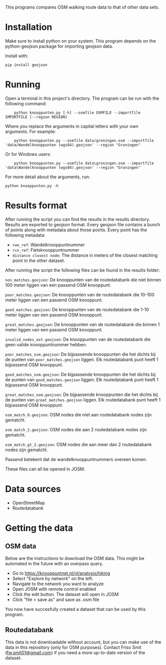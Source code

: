 This programs compares OSM walking route data to that of other data sets.


# Installation

Make sure to install python on your system. This program depends on the
python-geojson package for importing geojson data.

Install with:
	
	pip install geojson

# Running

Open a terminal in this project's directory. The program can be run with the following command:

        python knooppunten.py [-h] --osmfile OSMFILE --importfile IMPORTFILE [--region REGION]

Where you replace the arguments in capital letters with your own arguments. For example:

        python knooppunten.py --osmfile data/groningen.osm --importfile 'data/Wandelknooppunten (wgs84).geojson' --region "Groningen"

Or for Windows users:

        python knooppunten.py --osmfile data\groningen.osm --importfile 'data\Wandelknooppunten (wgs84).geojson' --region "Groningen"


For more detail about the arguments, run:

	python knooppunten.py -h

# Results format

After running the script you can find the results in the results directory.
Results are exported to geojson format. Every geojson file contains a bunch of
points along with metadata about those points. Every point has the following
metadata:

- `rwn_ref`: Wandelknooppuntnummer
- `rcn_ref`: Fietsknooppuntnummer
- `distance closest node`: The distance in meters of the closest matching point in the other dataset.


After running the script the following files can be found in the results folder:

`non_matches.geojson`: De knooppunten van de routedatabank die niet binnen 100 meter liggen van een passend OSM knooppunt.

`poor_matches.geojson`: De knooppunten van de routedatabank die 10-100 meter liggen van een passend OSM knooppunt.

`good_matches.geojson`: De knooppunten van de routedatabank die 1-10 meter liggen van een passend OSM knooppunt.

`great_matches.geojson`: De knooppunten van de routedatabank die binnen 1 meter liggen van een passend OSM knooppunt.

`invalid_nodes_ext.geojson`: De knooppunten van de routedatabank die geen valide knooppuntnummer hebben.


`poor_matches_osm.geojson`: De bijpassende knooppunten die het dichts bij de punten van `poor_matches.geojson` liggen. Elk routedatabank punt heeft 1 bijpassend OSM knooppunt.

`good_matches_osm.geojson`: De bijpassende knooppunten die het dichts bij de punten van `good_matches.geojson` liggen. Elk routedatabank punt heeft 1 bijpassend OSM knooppunt.

`great_matches_osm.geojson`: De bijpassende knooppunten die het dichts bij de punten van `great_matches.geojson` liggen. Elk routedatabank punt heeft 1 bijpassend OSM knooppunt.

`osm_match_0.geojson`: OSM nodes die niet aan routedatabank nodes zijn gematcht.

`osm_match_2.geojson`: OSM nodes die aan 2 routedatabank nodes zijn gematcht.

`osm_match_gt_2.geojson`: OSM nodes die aan meer dan 2 routedatabank nodes zijn gematcht.

Passend betekent dat de wandelknooppuntnummers overeen komen.

These files can all be opened in JOSM.

# Data sources

- OpenStreetMap
- Routedatabank

# Getting the data

## OSM data

Below are the instructions to download the OSM data. This might be automated in
the future with an overpass query.

- Go to https://knooppuntnet.nl/nl/analysis/hiking
- Select "Explore by network" on the left.
- Navigate to the network you want to analyze
- Open JOSM with remote control enabled
- Click the edit button. The dataset will open in JOSM
- Click "file > save as" and save as .osm file

You now have succesfully created a dataset that can be used by this program.

## Routedatabank

This data is not downloadable without account, but you can make use of the data
in this repository (only for OSM purposes).
Contact Friso Smit (fw.smit01@gmail.com) if you need a more up-to-date version of the dataset.
